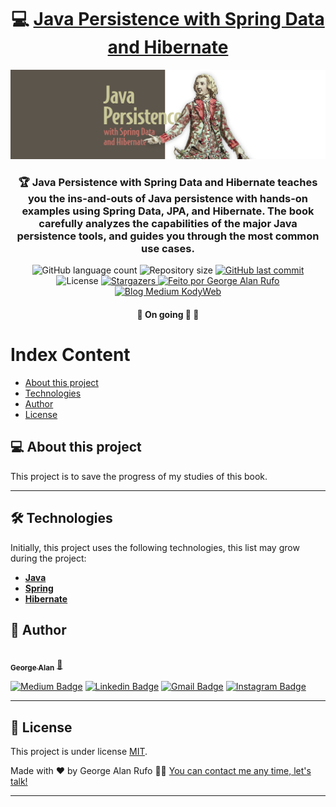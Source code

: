 

<h1 align="center">
     💻 <a href="https://www.manning.com/books/java-persistence-with-spring-data-and-hibernate" alt="Java Persistence with Spring Data and Hibernate" target="_blank"> Java Persistence with Spring Data and Hibernate </a>
</h1>

![](https://raw.githubusercontent.com/georgealan/book-study-java-persistence-spring-data-hibernate/main/assets/JavaPersistenceHibernateBanner.jpg)

<h3 align="center">
    🏆 Java Persistence with Spring Data and Hibernate teaches you the ins-and-outs of Java persistence with hands-on examples using Spring Data, JPA, and Hibernate. The book carefully analyzes the capabilities of the major Java persistence tools, and guides you through the most common use cases.
</h3>

<p align="center">
  <img alt="GitHub language count" src="https://img.shields.io/github/languages/count/georgealan/book-study-java-persistence-spring-data-hibernate?color=%2304D361">

  <img alt="Repository size" src="https://img.shields.io/github/repo-size/georgealan/book-study-java-persistence-spring-data-hibernate">
  
  <a href="https://github.com/georgealan/book-study-java-persistence-spring-data-hibernate/commits/main">
    <img alt="GitHub last commit" src="https://img.shields.io/github/last-commit/georgealan/book-study-java-persistence-spring-data-hibernate">
  </a>
    
   <img alt="License" src="https://img.shields.io/badge/license-MIT-brightgreen">
   <a href="https://github.com/georgealan/book-study-java-persistence-spring-data-hibernate/stargazers">
    <img alt="Stargazers" src="https://img.shields.io/github/stars/georgealan/book-study-java-persistence-spring-data-hibernate?style=social">
  </a>

  <a href="https://kodyweb.com.br">
    <img alt="Feito por George Alan Rufo" src="https://img.shields.io/badge/feito%20por-George-%237519C1">
  </a>
  
  <a href="https://medium.com/kodyweb">
    <img alt="Blog Medium KodyWeb" src="https://img.shields.io/badge/Blog-KodyWeb-black?style=flat&logo=Medium">
  </a>
</p>

<h4 align="center">
	🚧   On going 🚀 🚧
</h4>

Index Content
=================
<!--ts-->
   * [About this project](#-about-this-project)
   * [Technologies](#-technologies)
   * [Author](#-author)
   * [License](#user-content--licença)
<!--te-->


## 💻 About this project

This project is to save the progress of my studies of this book.

---

## 🛠 Technologies

Initially, this project uses the following technologies, this list may grow during the project:

-   **[Java](https://www.oracle.com/java/technologies/downloads/)**
-   **[Spring](https://spring.io/)**
-   **[Hibernate](https://hibernate.org/)**



## 🦸 Author

<a href="https://blog.kodyweb.com.br/author/george/">
 <img style="border-radius: 50%;" src="https://avatars2.githubusercontent.com/u/37253093?s=400&u=4793c91ecbabc6342381bd7c411d323f14e59dce&v=4" width="100px;" alt=""/>
 <br />
 <sub><b>George Alan</b></sub></a> <a href="https://blog.rocketseat.com.br/author/thiago/" title="Rocketseat">🚀</a>
 <br />

[![Medium Badge](https://img.shields.io/badge/-KodyWeb-black?style=flat-square&labelColor=black&logo=medium&logoColor=white&link=https://medium.com/kodyweb)](https://medium.com/kodyweb) [![Linkedin Badge](https://img.shields.io/badge/-George-blue?style=flat-square&logo=Linkedin&logoColor=white&link=https://www.linkedin.com/in/george-alan-fullstack-developer/)](https://www.linkedin.com/in/george-alan-fullstack-developer/) 
[![Gmail Badge](https://img.shields.io/badge/-georgealan@gmail.com-c14438?style=flat-square&logo=Gmail&logoColor=white&link=mailto:georgealan@gmail.com)](mailto:georgealanrufo@gmail.com) [![Instagram Badge](https://img.shields.io/badge/-georgealan-a43b9d?style=flat-square&logo=Instagram&logoColor=white&link=https://www.instagram.com/georgealanrufo/)](https://www.instagram.com/georgealanrufo/)

---

## 📝 License

This project is under license [MIT](./LICENSE).

Made with ❤️ by George Alan Rufo 👋🏽 [You can contact me any time, let's talk!](https://www.linkedin.com/in/george-alan-fullstack-developer/)

---